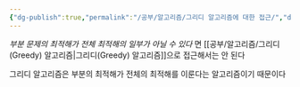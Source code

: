 ```yaml
---
{"dg-publish":true,"permalink":"/공부/알고리즘/그리디 알고리즘에 대한 접근/","dgPassFrontmatter":true}
---
```


*부분 문제의 최적해가 전체 최적해의 일부가 아닐 수 있다* 면
[[공부/알고리즘/그리디(Greedy) 알고리즘\|그리디(Greedy) 알고리즘]]으로 접근해서는 안 된다

그리디 알고리즘은 부분의 최적해가 전체의 최적해를 이룬다는 알고리즘이기 때문이다